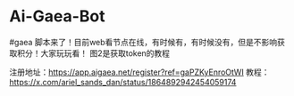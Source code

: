 # Ai-Gaea-Bot

#gaea 脚本来了！目前web看节点在线，有时候有，有时候没有，但是不影响获取积分！大家玩玩看！
图2是获取token的教程

注册地址：https://app.aigaea.net/register?ref=gaPZKyEnroOtWI
教程：https://x.com/ariel_sands_dan/status/1864892942454059174
